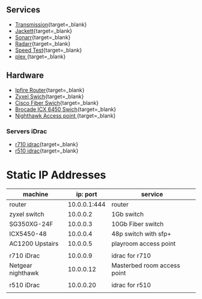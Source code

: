 

## Services
* [Transmission](http://10.0.0.131:9091){target=\_blank}
* [Jackett](http://10.0.0.131:9117){target=\_blank}
* [Sonarr](http://10.0.0.131:8989){target=\_blank}
* [Radarr](http://10.0.0.131:7878){target=\_blank}
* [Speed Test](http://10.0.0.131:12080){target=\_blank}
* [plex ](http://10.0.0.131:32400){target=\_blank}


## Hardware
* [Ipfire Router](https://10.0.0.1:444){target=\_blank}
* [Zyxel Swich](https://10.0.0.2){target=\_blank}
* [Cisco Fiber Swich](https://10.0.0.3){target=\_blank}
* [Brocade ICX 6450 Swich](https://10.0.0.4){target=\_blank}
* [Nighthawk Access point ](https://10.0.0.12){target=\_blank}

### Servers iDrac

* [r710 idrac](https://10.0.0.9){target=\_blank}
* [r510 idrac](https://10.0.0.20){target=\_blank}


# Static IP Addresses

| machine           | ip: port     | service                     |
|-------------------|--------------|-----------------------------|
| router            | 10.0.0.1:444 | router                      |
| zyxel switch      | 10.0.0.2     | 1Gb switch                  |
| SG350XG-24F       | 10.0.0.3     | 10Gb Fiber switch           |
| ICX5450-48        | 10.0.0.4     | 48p switch with sfp+        |
| AC1200 Upstairs   | 10.0.0.5     | playroom access point       |
|                   |              |                             |
| r710 iDrac        | 10.0.0.9     | idrac for r710              |
| Netgear nighthawk | 10.0.0.12    | Masterbed room access point |
|                   |              |                             |
| r510 iDrac        | 10.0.0.20    | idrac for r510              |
|                   |              |                             |
